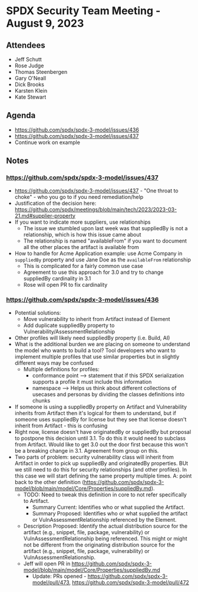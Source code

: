 # SPDX Security Team Meeting - August 9, 2023

## Attendees
* Jeff Schutt
* Rose Judge
* Thomas Steenbergen
* Gary O'Neall
* Dick Brooks
* Karsten Klein
* Kate Stewart

## Agenda
* https://github.com/spdx/spdx-3-model/issues/436
* https://github.com/spdx/spdx-3-model/issues/437 
* Continue work on example

## Notes
### https://github.com/spdx/spdx-3-model/issues/437
* https://github.com/spdx/spdx-3-model/issues/437 - "One throat to choke" - who you go to if you need remediation/help
* Justification of the decision here: https://github.com/spdx/meetings/blob/main/tech/2023/2023-03-21.md#supplier-property 
* If you want to indicate more suppliers, use relationships
  * The issue we stumbled upon last week was that suppliedBy is not a relationship, which is how this issue came about
  * The relationship is named "availableFrom" if you want to document all the other places the artifact is available from
* How to handle for Acme Application example: use Acme Company in `suppliedBy` property and use Jane Doe as the `availableFrom` relationship
  * This is complicated for a fairly common use case
  * Agreement to use this approach for 3.0 and try to change suppliedBy cardinality in 3.1
  * Rose will open PR to fix cardinality

### https://github.com/spdx/spdx-3-model/issues/436
* Potential solutions:
    * Move vulnerability to inherit from Artifact instead of Element
    * Add duplicate suppliedBy property to Vulnerability/AssessmentRelationship
* Other profiles will likely need suppliedBy property (i.e. Build, AI)
* What is the additional burden we are placing on someone to understand the model who wants to build a tool? Tool developers who want to implement multiple profiles that use similar properties but in slightly different ways may be confused 
  * Multiple definitions for profiles:
      * conformance point --> statement that if this SPDX serialization supports a profile it must include this information
      * namespace --> Helps us think about different collections of usecases and personas by dividing the classes definitions into chunks
* If someone is using a suppliedBy property on Artifact and Vulnerability inherits from Artifact then it's logical for them to understand, but if someone uses suppliedBy for license but they see that license doesn't inherit from Artifact - this is confusing
* Right now, license doesn't have originatedBy or suppliedBy but proposal to postpone this decision until 3.1. To do this it would need to subclass from Artifact. Would like to get 3.0 out the door first because this won't be a breaking change in 3.1. Agreement from group on this.
* Two parts of problem: security vulnerability class will inherit from Artifact in order to pick up suppliedBy and originatedBy properties. BUt we still need to do this for security relationships (and other profiles). In this case we will start defining the same property multiple times. A: point back to the other definition (https://github.com/spdx/spdx-3-model/blob/main/model/Core/Properties/suppliedBy.md). 
  * TODO: Need to tweak this definition in core to not refer specifically to Artifact.
    * Summary Current: Identifies who or what supplied the Artifact.
    * Summary Proposed: Identifies who or what supplied the artifact or VulnAssessmentRelationship referenced by the Element.
  * Description Proposed: Identify the actual distribution source for the artifact (e.g., snippet, file, package, vulnerability) or VulnAssessmentRelationship being referenced. This might or might not be different from the originating distribution source for the artifact (e.g., snippet, file, package, vulnerability) or VulnAssessmentRelationship.
  * Jeff will open PR in https://github.com/spdx/spdx-3-model/blob/main/model/Core/Properties/suppliedBy.md
    * Update: PRs opened - https://github.com/spdx/spdx-3-model/pull/473, https://github.com/spdx/spdx-3-model/pull/472
